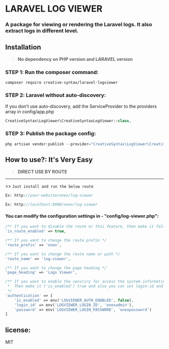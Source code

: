 # LARAVEL LOG VIEWER

### A package for viewing or rendering the Laravel logs. It also extract logs in different level.

## Installation

> **No dependency on PHP version and LARAVEL version**

### STEP 1: Run the composer command:

```shell
composer require creative-syntax/laravel-logviewer
```

### STEP 2: Laravel without auto-discovery:

If you don't use auto-discovery, add the ServiceProvider to the providers array in config/app.php

```php
CreativeSyntax\LogViewer\CreativeSyntaxLogViewer::class,
```

### STEP 3: Publish the package config:

```php
php artisan vendor:publish --provider="CreativeSyntax\LogViewer\CreativeSyntaxLogViewer" --force
```

## How to use?: It's Very Easy

> **DIRECT USE BY ROUTE**
---
<dl>
  <dt>>> <code>Just install and run the below route </span></code></dt>
</dl>

```php
Ex: http://your-website/onex/log-viewer

Ex: http://localhost:8000/onex/log-viewer
```

#### You can modify the configuration settings in - "config/log-viewer.php":

```php
/** If you want to disable the route or this feature, then make it false */
'is_route_enabled' => true,
```

```php
/** If you want to change the route prefix */
'route_prefix' => 'onex',
```

```php
/** If you want to change the route name or path */
'route_name' => 'log-viewer',
```

```php
/** If you want to change the page heading */
'page_heading' => 'Logs Viewer',
```

```php
/** If you want to enable the securiry for access the system information
 *  Then make it ('is_enabled') true and also you can set login-id and password 
 */
'authentication' => [
    'is_enabled' => env('LOGVIEWER_AUTH_ENABLED', false),
    'login_id' => env('LOGVIEWER_LOGIN_ID', 'onexadmin'),
    'password' => env('LOGVIEWER_LOGIN_PASSWORD', 'onexpassword')
]
```

## license:
MIT